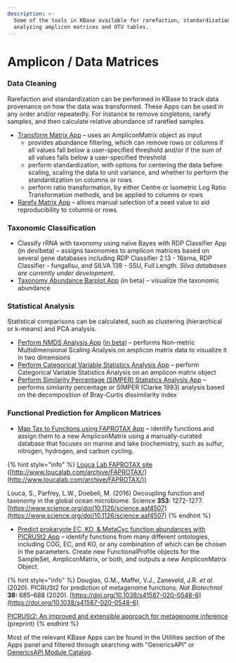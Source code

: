 ```yaml
---
description: >-
  Some of the tools in KBase available for rarefaction, standardization, and
  analyzing amplicon matrices and OTU tables.
---
```


# Amplicon / Data Matrices

### Data Cleaning

Rarefaction and standardization can be performed in KBase to track data provenance on how the data was transformed. These Apps can be used in any order and/or repeatedly. For instance to remove singletons, rarefy samples, and then calculate relative abundance of rarefied samples.&#x20;

* [Transform Matrix App](https://kbase.us/applist/apps/GenericsAPI/transform\_matrix/release) – uses an AmpliconMatrix object as input
  * provides abundance filtering, which can remove rows or columns if all values fall below a user-specified threshold and/or if the sum of all values falls below a user-specified threshold
  * perform standardization, with options for centering the data before scaling, scaling the data to unit variance, and whether to perform the standardization on columns or rows
  * perform ratio transformation, by either Centre or Isometric Log Ratio Transformation methods, and be applied to columns or rows&#x20;
* [Rarefy Matrix App](https://kbase.us/applist/apps/GenericsAPI/rarefy\_matrix/release) – allows manual selection of a seed value to aid reproducibility to columns or rows

### Taxonomic Classification

* Classify rRNA with taxonomy using naïve Bayes with RDP Classifier App (in dev/beta) – assigns taxonomies to amplicon matrices based on several gene databases including RDP Classifier 2.13 - 16srna, RDP Classifier - fungallsu, and SILVA 138 - SSU, Full Length. _Silva databases are currently under development_.
* [Taxonomy Abundance Barplot App](https://narrative.kbase.us/#catalog/apps/TaxonomyAbundance/run\_TaxonomyAbundance/beta) (in beta) – visualize the taxonomic abundance

### Statistical Analysis

Statistical comparisons can be calculated, such as clustering (hierarchical or k-means) and PCA analysis.&#x20;

* [Perform NMDS Analysis App](https://narrative.kbase.us/#catalog/apps/kb\_Amplicon/run\_metaMDS/beta) ([in beta](../beta.md)) – performs Non-metric Multidimensional Scaling Analysis on amplicon matrix data to visualize it in two dimensions
* [Perform Categorical Variable Statistics Analysis App](https://kbase.us/applist/apps/GenericsAPI/perform\_variable\_stats/release) – perform Categorical Variable Statistics Analysis on an amplicon matrix object
* [Perform Similarity Percentage (SIMPER) Statistics Analysis App](https://kbase.us/applist/apps/GenericsAPI/perform\_simper/release) – performs similarity percentage or SIMPER (Clarke 1993) analysis based on the decomposition of Bray-Curtis dissimilarity index

### Functional Prediction for Amplicon Matrices

* [Map Tax to Functions using FAPROTAX App](https://narrative.kbase.us/#catalog/apps/kb\_faprotax/faprotax/beta) – identify functions and assign them to a new AmpliconMatrix using a manually-curated database that focuses on marine and lake biochemistry, such as sulfur, nitrogen, hydrogen, and carbon cycling.

{% hint style="info" %}
[Louca Lab FAPROTAX site](http://www.loucalab.com/archive/FAPROTAX/lib/php/index.php?section=Home) ([http://www.loucalab.com/archive/FAPROTAX/](http://www.loucalab.com/archive/FAPROTAX/))

Louca, S., Parfrey, L.W., Doebeli, M. (2016) Decoupling function and taxonomy in the global ocean microbiome. Science **353**: 1272-1277. [https://www.science.org/doi/10.1126/science.aaf4507](https://www.science.org/doi/10.1126/science.aaf4507)
{% endhint %}

* [Predict prokaryote EC, KO, & MetaCyc function abundances with PICRUSt2 App](https://narrative.kbase.us/#catalog/apps/kb\_PICRUSt2/run\_picrust2\_pipeline/beta) – identify functions from many different ontologies, including COG, EC, and KO, or any combination of which can be chosen in the parameters. Create new FunctionalProfile objects for the SampleSet, AmpliconMatrix, or both, and outputs a new AmpliconMatrix Object.&#x20;

{% hint style="info" %}
Douglas, G.M., Maffei, V.J., Zaneveld, J.R. _et al._ (2020). PICRUSt2 for prediction of metagenome functions. _Nat Biotechnol_ **38:** 685–688 (2020). [https://doi.org/10.1038/s41587-020-0548-6](https://doi.org/10.1038/s41587-020-0548-6)

[PICRUSt2: An improved and extensible approach for metagenome inference](https://www.biorxiv.org/content/10.1101/672295v1.full.pdf) (preprint)
{% endhint %}

Most of the relevant KBase Apps can be found in the Utilities section of the Apps panel and filtered through searching with "GenericsAPI" or [GenericsAPI Module Catalog](https://narrative.kbase.us/#catalog/modules/GenericsAPI).&#x20;
